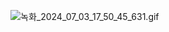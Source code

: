 ![녹화_2024_07_03_17_50_45_631.gif](https://prod-files-secure.s3.us-west-2.amazonaws.com/cf5adbe4-4243-4b97-9bb3-82d137fe5dc4/3c4d115d-90bf-4bde-a4db-a1af4f514d49/%EB%85%B9%ED%99%94_2024_07_03_17_50_45_631.gif)
